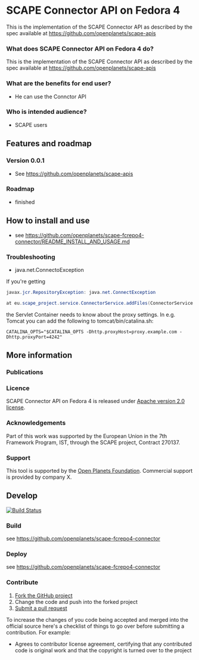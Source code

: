 # SCAPE Connector API on Fedora 4

This is the implementation of the SCAPE Connector API as described by the spec available at 
https://github.com/openplanets/scape-apis

### What does SCAPE Connector API on Fedora 4 do?

This is the implementation of the SCAPE Connector API as described by the spec available at 
https://github.com/openplanets/scape-apis

### What are the benefits for end user?

* He can use the Connctor API

### Who is intended audience?

* SCAPE users

## Features and roadmap

### Version 0.0.1

* See https://github.com/openplanets/scape-apis 

### Roadmap

* finished

## How to install and use

* see https://github.com/openplanets/scape-fcrepo4-connector/README_INSTALL_AND_USAGE.md


### Troubleshooting

* java.net.ConnectoException

If you're getting 
```java 
javax.jcr.RepositoryException: java.net.ConnectException

at eu.scape_project.service.ConnectorService.addFiles(ConnectorService.java:540)
```

the Servlet Container needs to know about the proxy settings. In e.g. Tomcat you can add the following to tomcat/bin/catalina.sh:

```
CATALINA_OPTS="$CATALINA_OPTS -Dhttp.proxyHost=proxy.example.com -Dhttp.proxyPort=4242"
```

## More information

### Publications

### Licence

SCAPE Connector API on Fedora 4 is released under [Apache version 2.0 license](LICENSE.txt).

### Acknowledgements

Part of this work was supported by the European Union in the 7th Framework Program, IST, through the SCAPE project, Contract 270137.

### Support

This tool is supported by the [Open Planets Foundation](http://www.openplanetsfoundation.org). Commercial support is provided by company X.

## Develop

[![Build Status](https://travis-ci.org/openplanets/scape.png)](https://travis-ci.org/openplanets/scape)

### Build

see https://github.com/openplanets/scape-fcrepo4-connector

### Deploy

see https://github.com/openplanets/scape-fcrepo4-connector

### Contribute

1. [Fork the GitHub project](https://help.github.com/articles/fork-a-repo)
2. Change the code and push into the forked project
3. [Submit a pull request](https://help.github.com/articles/using-pull-requests)

To increase the changes of you code being accepted and merged into the official source here's a checklist of things to go over before submitting a contribution. For example:

* Agrees to contributor license agreement, certifying that any contributed code is original work and that the copyright is turned over to the project
